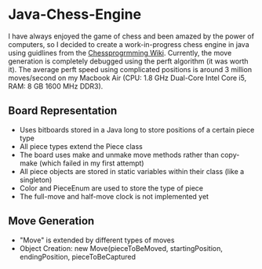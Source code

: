 # Java-Chess-Engine
I have always enjoyed the game of chess and been amazed by the power of computers, so I decided to create a work-in-progress chess engine in java using guidlines from the [Chessprogrmming Wiki](https://www.chessprogramming.org/Main_Page "Title"). Currently, the move generation is completely debugged using the perft algorithm (it was worth it). The average perft speed using complicated positions is around 3 million moves/second on my Macbook Air (CPU: 1.8 GHz Dual-Core Intel Core i5, RAM: 8 GB 1600 MHz DDR3).

## Board Representation
* Uses bitboards stored in a Java long to store positions of a certain piece type
* All piece types extend the Piece class
* The board uses make and unmake move methods rather than copy-make (which failed in my first attempt)
* All piece objects are stored in static variables within their class (like a singleton)
* Color and PieceEnum are used to store the type of piece
* The full-move and half-move clock is not implemented yet

## Move Generation
* "Move" is extended by different types of moves
* Object Creation: new Move(pieceToBeMoved, startingPosition, endingPosition, pieceToBeCaptured
